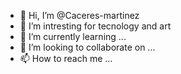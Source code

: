 - 👋 Hi, I’m @Caceres-martinez
- 👀 I’m intresting for tecnology and art 
- 🌱 I’m currently learning ...
- 💞️ I’m looking to collaborate on ...
- 📫 How to reach me ...

<!---
Caceres-martinez/Caceres-martinez is a ✨ special ✨ repository because its `README.md` (this file) appears on your GitHub profile.
You can click the Preview link to take a look at your changes.
--->
